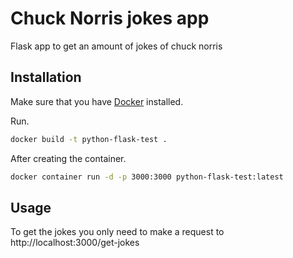 # Chuck Norris jokes app

Flask app to get an amount of jokes of chuck norris

## Installation

Make sure that you have [Docker](https://docs.docker.com/engine/install/) installed.

Run.
```bash
docker build -t python-flask-test . 
```

After creating the container.
```bash
docker container run -d -p 3000:3000 python-flask-test:latest
```


## Usage

To get the jokes you only need to make a request to http://localhost:3000/get-jokes
